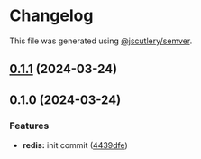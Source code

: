 # Changelog

This file was generated using [@jscutlery/semver](https://github.com/jscutlery/semver).

## [0.1.1](https://github.com/rhinobase/hono-rate-limiter/compare/redis-0.1.0...redis-0.1.1) (2024-03-24)

## 0.1.0 (2024-03-24)


### Features

* **redis:** init commit ([4439dfe](https://github.com/rhinobase/hono-rate-limiter/commit/4439dfe9e960aedfff04f43c943e6d69f2ccf0e0))
